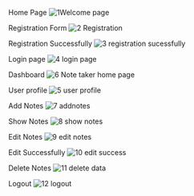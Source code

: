 Home Page
![1Welcome page](https://github.com/user-attachments/assets/650b2baf-fb51-4acd-9520-338b18b459ff)

Registration Form
![2 Registration](https://github.com/user-attachments/assets/b249c0bd-b341-4ca4-98d1-ad859f5505a8)

Registration Successfully
![3 registration sucessfully](https://github.com/user-attachments/assets/b9ef76f2-351b-4487-a756-77191de88d05)

Login page
![4 login page](https://github.com/user-attachments/assets/81c2201c-5d58-453c-a5cb-0cdf5033c7bf)

Dashboard
![6 Note taker home page](https://github.com/user-attachments/assets/687b4293-05f8-4ee2-8af5-ecab42346442)

User profile
![5 user profile](https://github.com/user-attachments/assets/c0de0296-dace-4670-879a-05ec9a7dcf96)

Add Notes
![7 addnotes](https://github.com/user-attachments/assets/cafed434-865b-42a9-a8fc-c1d75571a68d)

Show Notes
![8 show notes](https://github.com/user-attachments/assets/0fc23292-228b-41a8-87c0-9103d804b585)

Edit Notes
![9 edit notes](https://github.com/user-attachments/assets/ae66c34e-87d5-4718-8361-91805d632d3f)

Edit Successfully
![10 edit success](https://github.com/user-attachments/assets/510e96b2-0dbd-443c-b221-30c2d51eb8e4)

Delete Notes
![11 delete data](https://github.com/user-attachments/assets/f9b8090f-0e2a-422f-89f0-37a879c9d47d)

Logout
![12 logout](https://github.com/user-attachments/assets/f3d584e9-db82-4838-9e4e-ef209b424480)


